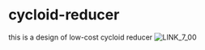 # cycloid-reducer
this is a design of low-cost cycloid reducer
![LINK_7_00](https://user-images.githubusercontent.com/61963577/120744439-904b8280-c52d-11eb-9b53-7c2134209d56.png)
